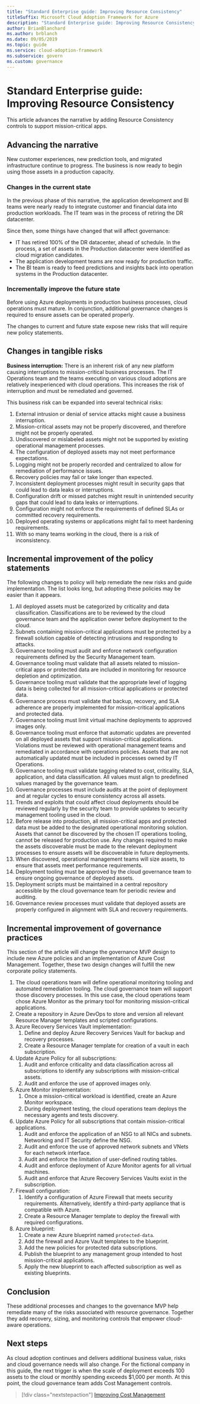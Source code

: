 ```yaml
---
title: "Standard Enterprise guide: Improving Resource Consistency"
titleSuffix: Microsoft Cloud Adoption Framework for Azure
description: "Standard Enterprise guide: Improving Resource Consistency"
author: BrianBlanchard
ms.author: brblanch
ms.date: 09/05/2019
ms.topic: guide
ms.service: cloud-adoption-framework
ms.subservice: govern
ms.custom: governance
---
```


# Standard Enterprise guide: Improving Resource Consistency

This article advances the narrative by adding Resource Consistency controls to support mission-critical apps.

## Advancing the narrative

New customer experiences, new prediction tools, and migrated infrastructure continue to progress. The business is now ready to begin using those assets in a production capacity.

### Changes in the current state

In the previous phase of this narrative, the application development and BI teams were nearly ready to integrate customer and financial data into production workloads. The IT team was in the process of retiring the DR datacenter.

Since then, some things have changed that will affect governance:

- IT has retired 100% of the DR datacenter, ahead of schedule. In the process, a set of assets in the Production datacenter were identified as cloud migration candidates.
- The application development teams are now ready for production traffic.
- The BI team is ready to feed predictions and insights back into operation systems in the Production datacenter.

### Incrementally improve the future state

Before using Azure deployments in production business processes, cloud operations must mature. In conjunction, additional governance changes is required to ensure assets can be operated properly.

The changes to current and future state expose new risks that will require new policy statements.

## Changes in tangible risks

**Business interruption:** There is an inherent risk of any new platform causing interruptions to mission-critical business processes. The IT Operations team and the teams executing on various cloud adoptions are relatively inexperienced with cloud operations. This increases the risk of interruption and must be remediated and governed.

This business risk can be expanded into several technical risks:

1. External intrusion or denial of service attacks might cause a business interruption.
2. Mission-critical assets may not be properly discovered, and therefore might not be properly operated.
3. Undiscovered or mislabeled assets might not be supported by existing operational management processes.
4. The configuration of deployed assets may not meet performance expectations.
5. Logging might not be properly recorded and centralized to allow for remediation of performance issues.
6. Recovery policies may fail or take longer than expected.
7. Inconsistent deployment processes might result in security gaps that could lead to data leaks or interruptions.
8. Configuration drift or missed patches might result in unintended security gaps that could lead to data leaks or interruptions.
9. Configuration might not enforce the requirements of defined SLAs or committed recovery requirements.
10. Deployed operating systems or applications might fail to meet hardening requirements.
11. With so many teams working in the cloud, there is a risk of inconsistency.

## Incremental improvement of the policy statements

The following changes to policy will help remediate the new risks and guide implementation. The list looks long, but adopting these policies may be easier than it appears.

1. All deployed assets must be categorized by criticality and data classification. Classifications are to be reviewed by the cloud governance team and the application owner before deployment to the cloud.
2. Subnets containing mission-critical applications must be protected by a firewall solution capable of detecting intrusions and responding to attacks.
3. Governance tooling must audit and enforce network configuration requirements defined by the Security Management team.
4. Governance tooling must validate that all assets related to mission-critical apps or protected data are included in monitoring for resource depletion and optimization.
5. Governance tooling must validate that the appropriate level of logging data is being collected for all mission-critical applications or protected data.
6. Governance process must validate that backup, recovery, and SLA adherence are properly implemented for mission-critical applications and protected data.
7. Governance tooling must limit virtual machine deployments to approved images only.
8. Governance tooling must enforce that automatic updates are prevented on all deployed assets that support mission-critical applications. Violations must be reviewed with operational management teams and remediated in accordance with operations policies. Assets that are not automatically updated must be included in processes owned by IT Operations.
9. Governance tooling must validate tagging related to cost, criticality, SLA, application, and data classification. All values must align to predefined values managed by the governance team.
10. Governance processes must include audits at the point of deployment and at regular cycles to ensure consistency across all assets.
11. Trends and exploits that could affect cloud deployments should be reviewed regularly by the security team to provide updates to security management tooling used in the cloud.
12. Before release into production, all mission-critical apps and protected data must be added to the designated operational monitoring solution. Assets that cannot be discovered by the chosen IT operations tooling, cannot be released for production use. Any changes required to make the assets discoverable must be made to the relevant deployment processes to ensure assets will be discoverable in future deployments.
13. When discovered, operational management teams will size assets, to ensure that assets meet performance requirements.
14. Deployment tooling must be approved by the cloud governance team to ensure ongoing governance of deployed assets.
15. Deployment scripts must be maintained in a central repository accessible by the cloud governance team for periodic review and auditing.
16. Governance review processes must validate that deployed assets are properly configured in alignment with SLA and recovery requirements.

## Incremental improvement of governance practices

This section of the article will change the governance MVP design to include new Azure policies and an implementation of Azure Cost Management. Together, these two design changes will fulfill the new corporate policy statements.

1. The cloud operations team will define operational monitoring tooling and automated remediation tooling. The cloud governance team will support those discovery processes. In this use case, the cloud operations team chose Azure Monitor as the primary tool for monitoring mission-critical applications.
2. Create a repository in Azure DevOps to store and version all relevant Resource Manager templates and scripted configurations.
3. Azure Recovery Services Vault implementation:
    1. Define and deploy Azure Recovery Services Vault for backup and recovery processes.
    2. Create a Resource Manager template for creation of a vault in each subscription.
4. Update Azure Policy for all subscriptions:
    1. Audit and enforce criticality and data classification across all subscriptions to identify any subscriptions with mission-critical assets.
    2. Audit and enforce the use of approved images only.
5. Azure Monitor implementation:
    1. Once a mission-critical workload is identified, create an Azure Monitor workspace.
    2. During deployment testing, the cloud operations team deploys the necessary agents and tests discovery.
6. Update Azure Policy for all subscriptions that contain mission-critical applications.
    1. Audit and enforce the application of an NSG to all NICs and subnets. Networking and IT Security define the NSG.
    2. Audit and enforce the use of approved network subnets and VNets for each network interface.
    3. Audit and enforce the limitation of user-defined routing tables.
    4. Audit and enforce deployment of Azure Monitor agents for all virtual machines.
    5. Audit and enforce that Azure Recovery Services Vaults exist in the subscription.
7. Firewall configuration:
    1. Identify a configuration of Azure Firewall that meets security requirements. Alternatively, identify a third-party appliance that is compatible with Azure.
    1. Create a Resource Manager template to deploy the firewall with required configurations.
8. Azure blueprint:
    1. Create a new Azure blueprint named `protected-data`.
    2. Add the firewall and Azure Vault templates to the blueprint.
    3. Add the new policies for protected data subscriptions.
    4. Publish the blueprint to any management group intended to host mission-critical applications.
    5. Apply the new blueprint to each affected subscription as well as existing blueprints.

## Conclusion

These additional processes and changes to the governance MVP help remediate many of the risks associated with resource governance. Together they add recovery, sizing, and monitoring controls that empower cloud-aware operations.

## Next steps

As cloud adoption continues and delivers additional business value, risks and cloud governance needs will also change. For the fictional company in this guide, the next trigger is when the scale of deployment exceeds 100 assets to the cloud or monthly spending exceeds $1,000 per month. At this point, the cloud governance team adds Cost Management controls.

> [!div class="nextstepaction"]
> [Improving Cost Management](./cost-management-improvement.md)
